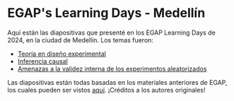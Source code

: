 # EGAP's Learning Days - Medellín

Aquí están las diapositivas que presenté en los EGAP Learning Days de 2024, en la ciudad de Medellín. Los temas fueron:

- [Teoría en diseño experimental](https://danilofreire.github.io/ldm/theory.html)
- [Inferencia causal](https://danilofreire.github.io/ldm/causal-inference.html)
- [Amenazas a la validez interna de los experimentos aleatorizados](https://danilofreire.github.io/ldm/threats.html)


Las diapositivas están todas basadas en los materiales anteriores de EGAP, los cuales pueden ser vistos [aquí](https://github.com/egap/learningdays-resources/). ¡Créditos a los autores originales!
